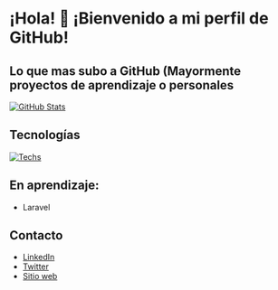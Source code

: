 <!--
**Bombonzinha/Bombonzinha** is a ✨ _special_ ✨ repository because its `README.md` (this file) appears on your GitHub profile.

Here are some ideas to get you started:

- 🔭 I’m currently working on ...
- 🌱 I’m currently learning ...
- 👯 I’m looking to collaborate on ...
- 🤔 I’m looking for help with ...
- 💬 Ask me about ...
- 📫 How to reach me: ...
- 😄 Pronouns: ...
- ⚡ Fun fact: ...
-->
# ¡Hola! 👋 ¡Bienvenido a mi perfil de GitHub!


## Lo que mas subo a GitHub (Mayormente proyectos de aprendizaje o personales 

[![GitHub Stats](https://github-readme-stats.vercel.app/api?username=yourusername)](https://github.com/anuraghazra/github-readme-stats)

## Tecnologías

[![Techs](https://github-readme-stats.vercel.app/api/top-langs/?username=bombonzinha)](https://github.com/anuraghazra/github-readme-stats)

## En aprendizaje:
- Laravel

## Contacto

- [LinkedIn](https://www.linkedin.com/)
- [Twitter](https://twitter.com/)
- [Sitio web](https://www.bilsa.com)
